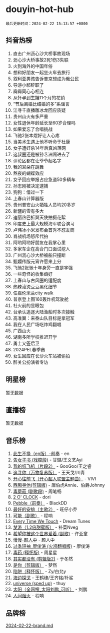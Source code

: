 # douyin-hot-hub

`最后更新时间：2024-02-22 15:13:57 +0800`

## 抖音热榜

1. 直击广州沥心沙大桥事故现场
1. 沥心沙大桥事故2死1伤3失联
1. 火到海外的中国年俗
1. 想和好朋友一起坐火车去旅行
1. 叙利亚男孩告诉普京想成为俄公民
1. 导游小祁辞职了
1. 瓣瓣同心心相连
1. 从怀孕到生娃11个月的花销
1. “节后离婚比结婚的多”系谣言
1. 江寻千直播雕冰龙回应质疑
1. 贵州山火有多严重
1. 女性退休年龄延长至60岁合理吗
1. 如果爱忘了合唱挑战
1. 飞驰2张本煜好让人心疼
1. 当美术生遇上他不听命于杜康
1. 女子遭奸杀14年后真凶落网
1. 这叔圈还是被孙艺洲闯进去了
1. 评论区都在让爷爷起名字
1. 我的耳朵在跳舞
1. 熬夜的蝴蝶效应
1. 女子回应举报占应急道50多辆车
1. 孙志刚被决定逮捕
1. 狗狗：借过一下
1. 上春山计算器版
1. 贵州普安山火牺牲人员均20多岁
1. 新疆的雪有多大
1. 迪丽热巴折翼天使拍摄花絮
1. 印度史上最大规模海军联合演习
1. 卢伟冰小米发布会首秀不怼友商
1. 肖战机场怒斥代拍
1. 阿哟阿哟好朋友在我掌心里
1. 多家车企在高合门口面试挖人
1. 广州沥心沙大桥被船只撞断
1. 甄嬛传版元宵许愿来上分
1. 飞驰2张驰十年身旁一直是宇强
1. 一些奇怪的收集癖好
1. 上春山与古风圈的适配度
1. 热辣滚烫豆豆黑化细节
1. 任嘉伦米兰city walk
1. 普京登上图160轰炸机驾驶舱
1. 社火前的显眼包
1. 台承认追逐大陆渔船时多次接触
1. 高准翼：来泰山队目标是拿冠军
1. 我在人民广场吃炸鸡翻唱
1. 广西山火
1. 湖南多所学校推迟开学
1. 勇士又签后卫
1. 2024PEL春季赛
1. 女生回应在长沙火车站被偷拍
1. 醉关公扮演者专访

## 明星榜

暂无数据

## 直播榜

暂无数据

## 音乐榜

1. [此生不换（en版）-前奏](https://sf6-cdn-tos.douyinstatic.com/obj/tos-cn-ve-2774/oMDvUGwhKrKYDEqXiMYEwxZqBWIJFA92CiLAO) - en
1. [告女子书 (戏腔段)](https://sf5-hl-cdn-tos.douyinstatic.com/obj/tos-cn-ve-2774/osCCzFxWgstBDi92ZfBB4ht7gQENBmQMAl0eI6) - 甘璐/王文艺Ayi
1. [我的纸飞机（片段2）](https://sf5-hl-cdn-tos.douyinstatic.com/obj/tos-cn-ve-2774/oM2ZrKcg2CD5AeRB2gkeXOFB1IxAGJdZPazYHf) - GooGoo/王之睿
1. [追寻你（万物复苏版）](https://sf5-hl-cdn-tos.douyinstatic.com/obj/tos-cn-ve-2774/oYeAZJsbjIDit9APmBg8u6uDUQnHmoCf3gbo74) - 王天戈/川青
1. [开心往前飞（开心超人联盟主题曲）](https://sf5-hl-cdn-tos.douyinstatic.com/obj/tos-cn-ve-2774/9d8fb7c82cf1421fb93a9fe925275e0a) - VIVI
1. [西厢寻他(剪辑版)](https://sf5-hl-cdn-tos.douyinstatic.com/obj/tos-cn-ve-2774/oUsAVfAQKlRNxEv5qxvIB8o5qmIWUcXbzJKJhw) - 唐伯虎Annie、伯爵Johnny
1. [毒蘑菇 (副歌段)](https://sf3-cdn-tos.douyinstatic.com/obj/tos-cn-ve-2774/ocDEUsfdLjxnlFXtfogBCiQCEqYB7QZgZ8VViM) - 周笔畅
1. [2 O' CLOCK](https://sf5-hl-cdn-tos.douyinstatic.com/obj/tos-cn-ve-2774/oIUBICeqlYQHTigCBOnCMlwBZJkgiBjt1oDfbg) - dori
1. [Pebble（前奏）](https://sf5-hl-cdn-tos.douyinstatic.com/obj/tos-cn-ve-2774/5e6913036e674b34b92df6abd1361f00) - BlackDD
1. [最好的安排（主歌2）](https://sf5-hl-cdn-tos.douyinstatic.com/obj/tos-cn-ve-2774/oMMZX1DuHpMwgoDztBmZswgQnbCeeANZxBHkFY) - 旺仔小乔
1. [可能（副歌）](https://sf5-hl-cdn-tos.douyinstatic.com/obj/tos-cn-ve-2774/cde1731888894259b333569393c2fb51) - 程响
1. [Every Time We Touch](https://sf6-cdn-tos.douyinstatic.com/obj/tos-cn-ve-2774/ogN6lUKQeBBfEVhIOMikG1CcJjugxk1tztZyhP) - Dream Tunes
1. [梦游（1.2倍甜蜜版）](https://sf5-hl-cdn-tos.douyinstatic.com/obj/tos-cn-ve-2774/o4gyAUm8hwufoEABmwVIiQtHsFuGzAEEWtNMzo) - 补菜Nveg
1. [希望你被这个世界爱着 (副歌)](https://sf5-hl-cdn-tos.douyinstatic.com/obj/tos-cn-ve-2774/oUHCmWQfZlE3QQBKBeD8rCFLpJzPgCpImhsxMt) - 许亚童
1. [慢慢-颜人中](https://sf5-hl-cdn-tos.douyinstatic.com/obj/tos-cn-ve-2774/ocjHNfBXdBxQNC8ZGAeoLMFTUgtBg8bkExunDC) - 颜人中
1. [过季短袖_廖俊涛 (火鸡翻唱版)](https://sf5-hl-cdn-tos.douyinstatic.com/obj/tos-cn-ve-2774/ogQVJl0tRBKxQgZji7YClFEBrVDeHpPTWfCZbQ) - 廖俊涛
1. [毒药 (释怀版)](https://sf5-hl-cdn-tos.douyinstatic.com/obj/tos-cn-ve-2774/oYILMEAzspdZBIzy4frJNB8ZHPHWAhiwowd4Ad) - 周星星
1. [其实都没有 (剪辑版2)](https://sf3-cdn-tos.douyinstatic.com/obj/tos-cn-ve-2774/oEBNQenHZtBhxYjGgUDQk0BCHTigQafgFlbQ7k) - 于冬然
1. [是你（剪辑版）](https://sf5-hl-cdn-tos.douyinstatic.com/obj/tos-cn-ve-2774/46019dae783c4c969944217fe1cfafc4) - 梦然
1. [陷阱（释怀版）](https://sf5-hl-cdn-tos.douyinstatic.com/obj/tos-cn-ve-2774/oE8C21LeZrzKLDFfQYgMzx4GAIHageG5IzayY7) - Zy/白允y
1. [海边探戈](https://sf6-cdn-tos.douyinstatic.com/obj/tos-cn-ve-2774/os9gE0VQCGqt6VQkZDyBBYvfSDY0QFe3vVmubn) - 王鹤棣/王齐铭/朴鲨
1. [universe (sped up)](https://sf5-hl-cdn-tos.douyinstatic.com/obj/tos-cn-ve-2774/oIQnurQLDCsdYeegkM4CKuVb23MZBXtX6QB8bv) - thuy
1. [太阳（全网搜_太阳刘鹏_可听）](https://sf6-cdn-tos.douyinstatic.com/obj/tos-cn-ve-2774/ogWbyIQnlBFImVbeDocRdCIYtBHlbJXgfZMvgz) - 刘鹏
1. [人间烟火](https://sf5-hl-cdn-tos.douyinstatic.com/obj/tos-cn-ve-2774/947983139f35446684610238bba8e7a9) - 程响

## 品牌榜

[2024-02-22-brand.md](2024-02-22-brand.md)
